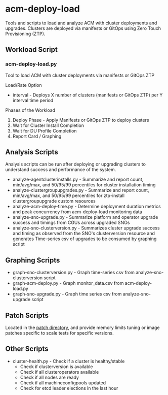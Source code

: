 # acm-deploy-load

Tools and scripts to load and analyze ACM with cluster deployments and upgrades. Clusters are deployed via manifests or
GitOps using Zero Touch Provisioning (ZTP).

## Workload Script

### acm-deploy-load.py

Tool to load ACM with cluster deployments via manifests or GitOps ZTP

Load/Rate Option

* interval - Deploys X number of clusters (manifests or GitOps ZTP) per Y interval time period

Phases of the Workload

1. Deploy Phase - Apply Manifests or GitOps ZTP to deploy clusters
2. Wait for Cluster Install Completion
3. Wait for DU Profile Completion
4. Report Card / Graphing

## Analysis Scripts

Analysis scripts can be run after deploying or upgrading clusters to understand success and performance of the system.

* analyze-agentclusterinstalls.py - Summarize and report count, min/avg/max, and 50/95/99 percentiles for cluster
installation timing
* analyze-clustergroupupgrades.py - Summarize and report count, min/avg/max, and 50/95/99 percentiles for ztp-install
clustergroupupgrade custom resources
* analyze-acm-deploy-time.py - Determine deployment duration metrics and peak concurrency from acm-deploy-load
monitoring data
* analyze-sno-upgrade.py - Summarize platform and operator upgrade success and timings from CGUs across upgraded SNOs
* analyze-sno-clusterversion.py - Summarizes cluster upgrade success and timing as observed from the SNO's
clusterversion resource and generates Time-series csv of upgrades to be consumed by graphing script

## Graphing Scripts

* graph-sno-clusterversion.py - Graph time-series csv from analyze-sno-clusterversion script
* graph-acm-deploy.py - Graph monitor_data.csv from acm-deploy-load.py
* graph-sno-upgrade.py - Graph time series csv from analyze-sno-upgrade script

## Patch Scripts

Located in the [patch directory](patch), and provide memory limits tuning or image patches specific to scale tests for
specific versions.

## Other Scripts

* cluster-health.py - Check if a cluster is healthy/stable
  * Check if clusterversion is available
  * Check if all clusteroperators available
  * Check if all nodes are ready
  * Check if all machineconfigpools updated
  * Check for etcd leader elections in the last hour
